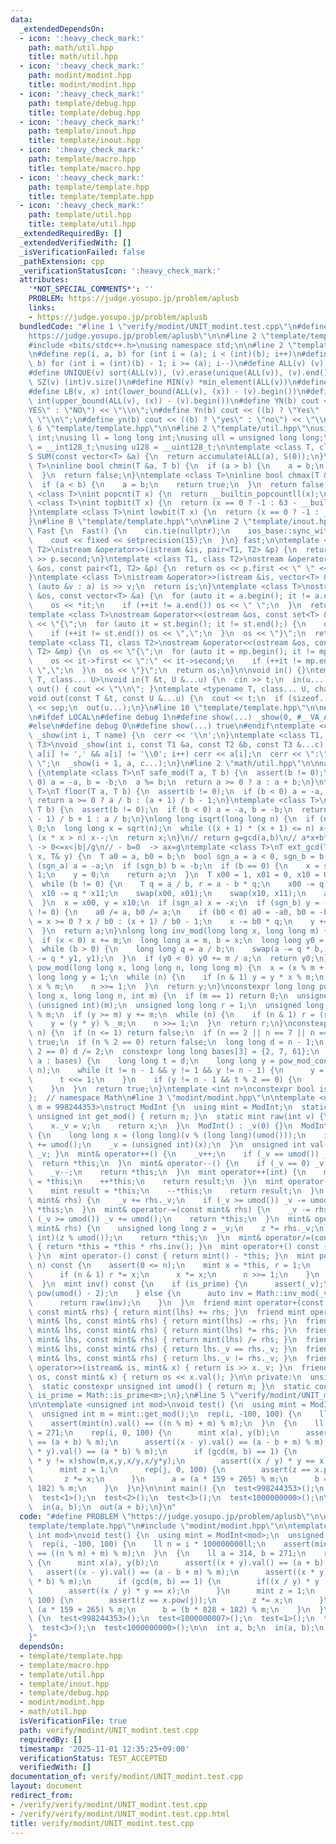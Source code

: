 ```yaml
---
data:
  _extendedDependsOn:
  - icon: ':heavy_check_mark:'
    path: math/util.hpp
    title: math/util.hpp
  - icon: ':heavy_check_mark:'
    path: modint/modint.hpp
    title: modint/modint.hpp
  - icon: ':heavy_check_mark:'
    path: template/debug.hpp
    title: template/debug.hpp
  - icon: ':heavy_check_mark:'
    path: template/inout.hpp
    title: template/inout.hpp
  - icon: ':heavy_check_mark:'
    path: template/macro.hpp
    title: template/macro.hpp
  - icon: ':heavy_check_mark:'
    path: template/template.hpp
    title: template/template.hpp
  - icon: ':heavy_check_mark:'
    path: template/util.hpp
    title: template/util.hpp
  _extendedRequiredBy: []
  _extendedVerifiedWith: []
  _isVerificationFailed: false
  _pathExtension: cpp
  _verificationStatusIcon: ':heavy_check_mark:'
  attributes:
    '*NOT_SPECIAL_COMMENTS*': ''
    PROBLEM: https://judge.yosupo.jp/problem/aplusb
    links:
    - https://judge.yosupo.jp/problem/aplusb
  bundledCode: "#line 1 \"verify/modint/UNIT_modint.test.cpp\"\n#define PROBLEM \"\
    https://judge.yosupo.jp/problem/aplusb\"\n\n#line 2 \"template/template.hpp\"\n\
    #include <bits/stdc++.h>\nusing namespace std;\n\n#line 2 \"template/macro.hpp\"\
    \n#define rep(i, a, b) for (int i = (a); i < (int)(b); i++)\n#define rrep(i, a,\
    \ b) for (int i = (int)(b) - 1; i >= (a); i--)\n#define ALL(v) (v).begin(), (v).end()\n\
    #define UNIQUE(v) sort(ALL(v)), (v).erase(unique(ALL(v)), (v).end())\n#define\
    \ SZ(v) (int)v.size()\n#define MIN(v) *min_element(ALL(v))\n#define MAX(v) *max_element(ALL(v))\n\
    #define LB(v, x) int(lower_bound(ALL(v), (x)) - (v).begin())\n#define UB(v, x)\
    \ int(upper_bound(ALL(v), (x)) - (v).begin())\n#define YN(b) cout << ((b) ? \"\
    YES\" : \"NO\") << \"\\n\";\n#define Yn(b) cout << ((b) ? \"Yes\" : \"No\") <<\
    \ \"\\n\";\n#define yn(b) cout << ((b) ? \"yes\" : \"no\") << \"\\n\";\n#line\
    \ 6 \"template/template.hpp\"\n\n#line 2 \"template/util.hpp\"\nusing uint = unsigned\
    \ int;\nusing ll = long long int;\nusing ull = unsigned long long;\nusing i128\
    \ = __int128_t;\nusing u128 = __uint128_t;\n\ntemplate <class T, class S = T>\n\
    S SUM(const vector<T> &a) {\n  return accumulate(ALL(a), S(0));\n}\ntemplate <class\
    \ T>\ninline bool chmin(T &a, T b) {\n  if (a > b) {\n    a = b;\n    return true;\n\
    \  }\n  return false;\n}\ntemplate <class T>\ninline bool chmax(T &a, T b) {\n\
    \  if (a < b) {\n    a = b;\n    return true;\n  }\n  return false;\n}\n\ntemplate\
    \ <class T>\nint popcnt(T x) {\n  return __builtin_popcountll(x);\n}\ntemplate\
    \ <class T>\nint topbit(T x) {\n  return (x == 0 ? -1 : 63 - __builtin_clzll(x));\n\
    }\ntemplate <class T>\nint lowbit(T x) {\n  return (x == 0 ? -1 : __builtin_ctzll(x));\n\
    }\n#line 8 \"template/template.hpp\"\n\n#line 2 \"template/inout.hpp\"\nstruct\
    \ Fast {\n  Fast() {\n    cin.tie(nullptr);\n    ios_base::sync_with_stdio(false);\n\
    \    cout << fixed << setprecision(15);\n  }\n} fast;\n\ntemplate <class T1, class\
    \ T2>\nistream &operator>>(istream &is, pair<T1, T2> &p) {\n  return is >> p.first\
    \ >> p.second;\n}\ntemplate <class T1, class T2>\nostream &operator<<(ostream\
    \ &os, const pair<T1, T2> &p) {\n  return os << p.first << \" \" << p.second;\n\
    }\ntemplate <class T>\nistream &operator>>(istream &is, vector<T> &a) {\n  for\
    \ (auto &v : a) is >> v;\n  return is;\n}\ntemplate <class T>\nostream &operator<<(ostream\
    \ &os, const vector<T> &a) {\n  for (auto it = a.begin(); it != a.end();) {\n\
    \    os << *it;\n    if (++it != a.end()) os << \" \";\n  }\n  return os;\n}\n\
    template <class T>\nostream &operator<<(ostream &os, const set<T> &st) {\n  os\
    \ << \"{\";\n  for (auto it = st.begin(); it != st.end();) {\n    os << *it;\n\
    \    if (++it != st.end()) os << \",\";\n  }\n  os << \"}\";\n  return os;\n}\n\
    template <class T1, class T2>\nostream &operator<<(ostream &os, const map<T1,\
    \ T2> &mp) {\n  os << \"{\";\n  for (auto it = mp.begin(); it != mp.end();) {\n\
    \    os << it->first << \":\" << it->second;\n    if (++it != mp.end()) os <<\
    \ \",\";\n  }\n  os << \"}\";\n  return os;\n}\n\nvoid in() {}\ntemplate <typename\
    \ T, class... U>\nvoid in(T &t, U &...u) {\n  cin >> t;\n  in(u...);\n}\nvoid\
    \ out() { cout << \"\\n\"; }\ntemplate <typename T, class... U, char sep = ' '>\n\
    void out(const T &t, const U &...u) {\n  cout << t;\n  if (sizeof...(u)) cout\
    \ << sep;\n  out(u...);\n}\n#line 10 \"template/template.hpp\"\n\n#line 2 \"template/debug.hpp\"\
    \n#ifdef LOCAL\n#define debug 1\n#define show(...) _show(0, #__VA_ARGS__, __VA_ARGS__)\n\
    #else\n#define debug 0\n#define show(...) true\n#endif\ntemplate <class T>\nvoid\
    \ _show(int i, T name) {\n  cerr << '\\n';\n}\ntemplate <class T1, class T2, class...\
    \ T3>\nvoid _show(int i, const T1 &a, const T2 &b, const T3 &...c) {\n  for (;\
    \ a[i] != ',' && a[i] != '\\0'; i++) cerr << a[i];\n  cerr << \":\" << b << \"\
    \ \";\n  _show(i + 1, a, c...);\n}\n#line 2 \"math/util.hpp\"\n\nnamespace Math\
    \ {\ntemplate <class T>\nT safe_mod(T a, T b) {\n  assert(b != 0);\n  if (b <\
    \ 0) a = -a, b = -b;\n  a %= b;\n  return a >= 0 ? a : a + b;\n}\ntemplate <class\
    \ T>\nT floor(T a, T b) {\n  assert(b != 0);\n  if (b < 0) a = -a, b = -b;\n \
    \ return a >= 0 ? a / b : (a + 1) / b - 1;\n}\ntemplate <class T>\nT ceil(T a,\
    \ T b) {\n  assert(b != 0);\n  if (b < 0) a = -a, b = -b;\n  return a > 0 ? (a\
    \ - 1) / b + 1 : a / b;\n}\nlong long isqrt(long long n) {\n  if (n <= 0) return\
    \ 0;\n  long long x = sqrt(n);\n  while ((x + 1) * (x + 1) <= n) x++;\n  while\
    \ (x * x > n) x--;\n  return x;\n}\n// return g=gcd(a,b)\n// a*x+b*y=g\n// - b!=0\
    \ -> 0<=x<|b|/g\n// - b=0  -> ax=g\ntemplate <class T>\nT ext_gcd(T a, T b, T&\
    \ x, T& y) {\n  T a0 = a, b0 = b;\n  bool sgn_a = a < 0, sgn_b = b < 0;\n  if\
    \ (sgn_a) a = -a;\n  if (sgn_b) b = -b;\n  if (b == 0) {\n    x = sgn_a ? -1 :\
    \ 1;\n    y = 0;\n    return a;\n  }\n  T x00 = 1, x01 = 0, x10 = 0, x11 = 1;\n\
    \  while (b != 0) {\n    T q = a / b, r = a - b * q;\n    x00 -= q * x01;\n  \
    \  x10 -= q * x11;\n    swap(x00, x01);\n    swap(x10, x11);\n    a = b, b = r;\n\
    \  }\n  x = x00, y = x10;\n  if (sgn_a) x = -x;\n  if (sgn_b) y = -y;\n  if (b0\
    \ != 0) {\n    a0 /= a, b0 /= a;\n    if (b0 < 0) a0 = -a0, b0 = -b0;\n    T q\
    \ = x >= 0 ? x / b0 : (x + 1) / b0 - 1;\n    x -= b0 * q;\n    y += a0 * q;\n\
    \  }\n  return a;\n}\nlong long inv_mod(long long x, long long m) {\n  x %= m;\n\
    \  if (x < 0) x += m;\n  long long a = m, b = x;\n  long long y0 = 0, y1 = 1;\n\
    \  while (b > 0) {\n    long long q = a / b;\n    swap(a -= q * b, b);\n    swap(y0\
    \ -= q * y1, y1);\n  }\n  if (y0 < 0) y0 += m / a;\n  return y0;\n}\nlong long\
    \ pow_mod(long long x, long long n, long long m) {\n  x = (x % m + m) % m;\n \
    \ long long y = 1;\n  while (n) {\n    if (n & 1) y = y * x % m;\n    x = x *\
    \ x % m;\n    n >>= 1;\n  }\n  return y;\n}\nconstexpr long long pow_mod_constexpr(long\
    \ long x, long long n, int m) {\n  if (m == 1) return 0;\n  unsigned int _m =\
    \ (unsigned int)(m);\n  unsigned long long r = 1;\n  unsigned long long y = x\
    \ % m;\n  if (y >= m) y += m;\n  while (n) {\n    if (n & 1) r = (r * y) % _m;\n\
    \    y = (y * y) % _m;\n    n >>= 1;\n  }\n  return r;\n}\nconstexpr bool is_prime_constexpr(int\
    \ n) {\n  if (n <= 1) return false;\n  if (n == 2 || n == 7 || n == 61) return\
    \ true;\n  if (n % 2 == 0) return false;\n  long long d = n - 1;\n  while (d %\
    \ 2 == 0) d /= 2;\n  constexpr long long bases[3] = {2, 7, 61};\n  for (long long\
    \ a : bases) {\n    long long t = d;\n    long long y = pow_mod_constexpr(a, t,\
    \ n);\n    while (t != n - 1 && y != 1 && y != n - 1) {\n      y = y * y % n;\n\
    \      t <<= 1;\n    }\n    if (y != n - 1 && t % 2 == 0) {\n      return false;\n\
    \    }\n  }\n  return true;\n}\ntemplate <int n>\nconstexpr bool is_prime = is_prime_constexpr(n);\n\
    };  // namespace Math\n#line 3 \"modint/modint.hpp\"\n\ntemplate <unsigned int\
    \ m = 998244353>\nstruct ModInt {\n  using mint = ModInt;\n  static constexpr\
    \ unsigned int get_mod() { return m; }\n  static mint raw(int v) {\n    mint x;\n\
    \    x._v = v;\n    return x;\n  }\n  ModInt() : _v(0) {}\n  ModInt(int64_t v)\
    \ {\n    long long x = (long long)(v % (long long)(umod()));\n    if (x < 0) x\
    \ += umod();\n    _v = (unsigned int)(x);\n  }\n  unsigned int val() const { return\
    \ _v; }\n  mint& operator++() {\n    _v++;\n    if (_v == umod()) _v = 0;\n  \
    \  return *this;\n  }\n  mint& operator--() {\n    if (_v == 0) _v = umod();\n\
    \    _v--;\n    return *this;\n  }\n  mint operator++(int) {\n    mint result\
    \ = *this;\n    ++*this;\n    return result;\n  }\n  mint operator--(int) {\n\
    \    mint result = *this;\n    --*this;\n    return result;\n  }\n  mint& operator+=(const\
    \ mint& rhs) {\n    _v += rhs._v;\n    if (_v >= umod()) _v -= umod();\n    return\
    \ *this;\n  }\n  mint& operator-=(const mint& rhs) {\n    _v -= rhs._v;\n    if\
    \ (_v >= umod()) _v += umod();\n    return *this;\n  }\n  mint& operator*=(const\
    \ mint& rhs) {\n    unsigned long long z = _v;\n    z *= rhs._v;\n    _v = (unsigned\
    \ int)(z % umod());\n    return *this;\n  }\n  mint& operator/=(const mint& rhs)\
    \ { return *this = *this * rhs.inv(); }\n  mint operator+() const { return *this;\
    \ }\n  mint operator-() const { return mint() - *this; }\n  mint pow(long long\
    \ n) const {\n    assert(0 <= n);\n    mint x = *this, r = 1;\n    while (n) {\n\
    \      if (n & 1) r *= x;\n      x *= x;\n      n >>= 1;\n    }\n    return r;\n\
    \  }\n  mint inv() const {\n    if (is_prime) {\n      assert(_v);\n      return\
    \ pow(umod() - 2);\n    } else {\n      auto inv = Math::inv_mod(_v, umod());\n\
    \      return raw(inv);\n    }\n  }\n  friend mint operator+(const mint& lhs,\
    \ const mint& rhs) { return mint(lhs) += rhs; }\n  friend mint operator-(const\
    \ mint& lhs, const mint& rhs) { return mint(lhs) -= rhs; }\n  friend mint operator*(const\
    \ mint& lhs, const mint& rhs) { return mint(lhs) *= rhs; }\n  friend mint operator/(const\
    \ mint& lhs, const mint& rhs) { return mint(lhs) /= rhs; }\n  friend bool operator==(const\
    \ mint& lhs, const mint& rhs) { return lhs._v == rhs._v; }\n  friend bool operator!=(const\
    \ mint& lhs, const mint& rhs) { return lhs._v != rhs._v; }\n  friend istream&\
    \ operator>>(istream& is, mint& x) { return is >> x._v; }\n  friend ostream& operator<<(ostream&\
    \ os, const mint& x) { return os << x.val(); }\n\n private:\n  unsigned int _v;\n\
    \  static constexpr unsigned int umod() { return m; }\n  static constexpr bool\
    \ is_prime = Math::is_prime<m>;\n};\n#line 5 \"verify/modint/UNIT_modint.test.cpp\"\
    \n\ntemplate <unsigned int mod>\nvoid test() {\n  using mint = ModInt<mod>;\n\
    \  unsigned int m = mint::get_mod();\n  rep(i, -100, 100) {\n    ll n = i * 100000000ll;\n\
    \    assert(mint(n).val() == ((n % m) + m) % m);\n  }\n  {\n    ll a = 314, b\
    \ = 271;\n    rep(i, 0, 100) {\n      mint x(a), y(b);\n      assert((x + y).val()\
    \ == (a + b) % m);\n      assert((x - y).val() == (a - b + m) % m);\n      assert((x\
    \ * y).val() == (a * b) % m);\n      if (gcd(m, b) == 1) {\n        if((x / y)\
    \ * y != x)show(m,x,y,x/y,x/y*y);\n        assert((x / y) * y == x);\n      }\n\
    \      mint z = 1;\n      rep(j, 0, 100) {\n        assert(z == x.pow(j));\n \
    \       z *= x;\n      }\n      a = (a * 159 + 265) % m;\n      b = (b * 828 +\
    \ 182) % m;\n    }\n  }\n}\n\nint main() {\n  test<998244353>();\n  test<1000000007>();\n\
    \  test<1>();\n  test<2>();\n  test<3>();\n  test<1000000000>();\n\n  int a, b;\n\
    \  in(a, b);\n  out(a + b);\n}\n"
  code: "#define PROBLEM \"https://judge.yosupo.jp/problem/aplusb\"\n\n#include \"\
    template/template.hpp\"\n#include \"modint/modint.hpp\"\n\ntemplate <unsigned\
    \ int mod>\nvoid test() {\n  using mint = ModInt<mod>;\n  unsigned int m = mint::get_mod();\n\
    \  rep(i, -100, 100) {\n    ll n = i * 100000000ll;\n    assert(mint(n).val()\
    \ == ((n % m) + m) % m);\n  }\n  {\n    ll a = 314, b = 271;\n    rep(i, 0, 100)\
    \ {\n      mint x(a), y(b);\n      assert((x + y).val() == (a + b) % m);\n   \
    \   assert((x - y).val() == (a - b + m) % m);\n      assert((x * y).val() == (a\
    \ * b) % m);\n      if (gcd(m, b) == 1) {\n        if((x / y) * y != x)show(m,x,y,x/y,x/y*y);\n\
    \        assert((x / y) * y == x);\n      }\n      mint z = 1;\n      rep(j, 0,\
    \ 100) {\n        assert(z == x.pow(j));\n        z *= x;\n      }\n      a =\
    \ (a * 159 + 265) % m;\n      b = (b * 828 + 182) % m;\n    }\n  }\n}\n\nint main()\
    \ {\n  test<998244353>();\n  test<1000000007>();\n  test<1>();\n  test<2>();\n\
    \  test<3>();\n  test<1000000000>();\n\n  int a, b;\n  in(a, b);\n  out(a + b);\n\
    }"
  dependsOn:
  - template/template.hpp
  - template/macro.hpp
  - template/util.hpp
  - template/inout.hpp
  - template/debug.hpp
  - modint/modint.hpp
  - math/util.hpp
  isVerificationFile: true
  path: verify/modint/UNIT_modint.test.cpp
  requiredBy: []
  timestamp: '2025-11-01 12:35:25+09:00'
  verificationStatus: TEST_ACCEPTED
  verifiedWith: []
documentation_of: verify/modint/UNIT_modint.test.cpp
layout: document
redirect_from:
- /verify/verify/modint/UNIT_modint.test.cpp
- /verify/verify/modint/UNIT_modint.test.cpp.html
title: verify/modint/UNIT_modint.test.cpp
---
```

